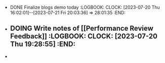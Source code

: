 - DONE Finalize blogs demo today
  :LOGBOOK:
  CLOCK: [2023-07-20 Thu 16:02:01]--[2023-07-21 Fri 20:03:36] =>  28:01:35
  :END:
- DOING Write notes of [[Performance Review Feedback]]
  :LOGBOOK:
  CLOCK: [2023-07-20 Thu 19:28:55]
  :END:
	-
-